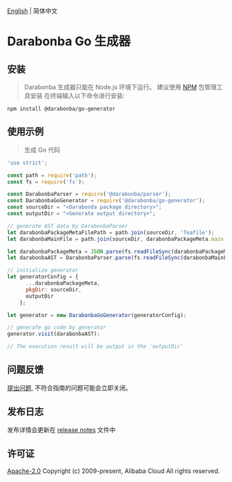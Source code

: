 [English](/README.md) | 简体中文

# Darabonba Go 生成器

## 安装

> Darabonba 生成器只能在 Node.js 环境下运行。
> 建议使用 [NPM](https://www.npmjs.com/) 包管理工具安装
> 在终端输入以下命令进行安装:

```shell
npm install @darabonba/go-generator
```

## 使用示例

> 生成 Go 代码

```javascript
'use strict';

const path = require('path');
const fs = require('fs');

const DarabonbaParser = require('@darabonba/parser');
const DarabonbaGoGenerator = require('@darabonba/go-generator');
const sourceDir = "<Darabonda package directory>";
const outputDir = "<Generate output directory>";

// generate AST data by DarabonbaParser
let darabonbaPackageMetaFilePath = path.join(sourceDir, 'Teafile');
let darabonbaMainFile = path.join(sourceDir, darabonbaPackageMeta.main);

let darabonbaPackageMeta = JSON.parse(fs.readFileSync(darabonbaPackageMetaFilePath, 'utf8'));
let darabonbaAST = DarabonbaParser.parse(fs.readFileSync(darabonbaMainFile, 'utf8'), darabonbaMainFile);

// initialize generator
let generatorConfig = {
      ...darabonbaPackageMeta,
      pkgDir: sourceDir,
      outputDir
    };

let generator = new DarabonbaGoGenerator(generatorConfig);

// generate go code by generator
generator.visit(darabonbaAST);

// The execution result will be output in the 'outputDir'
```

## 问题反馈

[提出问题](https://github.com/aliyun/darabonba-go-generator/issues/new/choose), 不符合指南的问题可能会立即关闭。

## 发布日志

发布详情会更新在 [release notes](/CHANGELOG.md) 文件中

## 许可证

[Apache-2.0](/LICENSE)
Copyright (c) 2009-present, Alibaba Cloud All rights reserved.